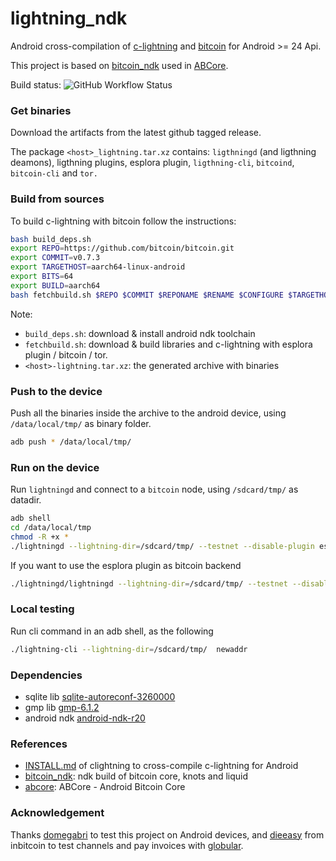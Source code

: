# lightning_ndk


Android cross-compilation of [c-lightning](https://github.com/ElementsProject/lightning) and [bitcoin](https://github.com/bitcoin/bitcoin) for Android >= 24 Api.

This project is based on [bitcoin_ndk](https://github.com/greenaddress/bitcoin_ndk) used in [ABCore](https://github.com/greenaddress/abcore).

Build status: ![GitHub Workflow Status](https://img.shields.io/github/workflow/status/lightningamp/lightning_ndk/ci?style=for-the-badge)

### Get binaries
Download the artifacts from the latest github tagged release.

The package `<host>_lightning.tar.xz` contains: `ligthningd` (and ligthning deamons), ligthning plugins, esplora plugin, `ligthning-cli`, `bitcoind`, `bitcoin-cli` and `tor.`

### Build from sources
To build c-lightning with bitcoin follow the instructions:

```bash
bash build_deps.sh
export REPO=https://github.com/bitcoin/bitcoin.git
export COMMIT=v0.7.3
export TARGETHOST=aarch64-linux-android
export BITS=64
export BUILD=aarch64
bash fetchbuild.sh $REPO $COMMIT $REPONAME $RENAME $CONFIGURE $TARGETHOST $BITS
```

Note:

- `build_deps.sh`: download & install android ndk toolchain
- `fetchbuild.sh`: download & build libraries and c-lightning with esplora plugin / bitcoin / tor.
- `<host>-lightning.tar.xz`: the generated archive with binaries


### Push to the device
Push all the binaries inside the archive to the android device, using `/data/local/tmp/` as binary folder.

```bash
adb push * /data/local/tmp/
```

### Run on the device
Run `lightningd` and connect to a `bitcoin` node, using `/sdcard/tmp/` as datadir.

```bash
adb shell
cd /data/local/tmp
chmod -R +x *
./lightningd --lightning-dir=/sdcard/tmp/ --testnet --disable-plugin esplora --bitcoin-rpcconnect=$BITCOIN_HOST --bitcoin-rpcuser=$BITCOIN_USER --bitcoin-rpcpassword=$BITCOIN_PWD --bitcoin-rpcport=$BITCOIN_PORT --bitcoin-cli=/data/local/tmp/bitcoin-cli --bitcoin-datadir=/sdcard/tmp/ --plugin-dir=/data/local/tmp/plugins --log-level=debug
```

If you want to use the esplora plugin as bitcoin backend

```bash
./lightningd/lightningd --lightning-dir=/sdcard/tmp/ --testnet --disable-plugin bcli --log-level=debug --esplora-api-endpoint=https://blockstream.info/testnet/api
```


### Local testing
Run cli command in an adb shell, as the following

```bash
./lightning-cli --lightning-dir=/sdcard/tmp/  newaddr
```

### Dependencies
* sqlite lib [sqlite-autoreconf-3260000](https://www.sqlite.org/2018/sqlite-autoconf-3260000.tar.gz)
* gmp lib [gmp-6.1.2](https://gmplib.org/download/gmp/gmp-6.1.2.tar.bz2)
* android ndk [android-ndk-r20](https://dl.google.com/android/repository/android-ndk-r20-linux-x86_64.zip)

### References
* [INSTALL.md](https://github.com/ElementsProject/lightning/blob/master/doc/INSTALL.md#to-cross-compile-for-android)  of clightning to cross-compile c-lightning for Android
* [bitcoin_ndk](https://github.com/greenaddress/bitcoin_ndk/): ndk build of bitcoin core, knots and liquid
* [abcore](https://github.com/greenaddress/abcore/): ABCore - Android Bitcoin Core

### Acknowledgement
Thanks [domegabri](https://github.com/domegabri) to test this project on Android devices, and [dieeasy](https://github.com/dieeasy) from inbitcoin to test channels and pay invoices with [globular](https://gitlab.com/inbitcoin/globular).
